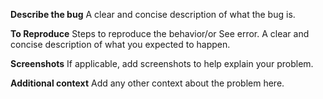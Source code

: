 **Describe the bug** A clear and concise description of what the bug is.

**To Reproduce** Steps to reproduce the behavior/or See error. A clear and
concise description of what you expected to happen.

**Screenshots** If applicable, add screenshots to help explain your problem.

**Additional context** Add any other context about the problem here.
